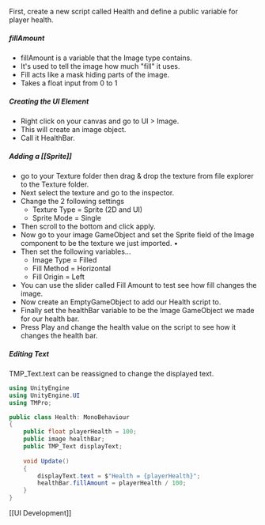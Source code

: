 First, create a new script called Health and define a public variable for player health.
##### fillAmount
- fillAmount is a variable that the Image type contains. 
- It's used to tell the image how much "fill" it uses. 
- Fill acts like a mask hiding parts of the image.
- Takes a float input from 0 to 1
##### Creating the UI Element
- Right click on your canvas and go to UI > Image.
- This will create an image object.
- Call it HealthBar.
##### Adding a [[Sprite]]
- go to your Texture folder then drag & drop the texture from file explorer to the Texture folder. 
- Next select the texture and go to the inspector. 
- Change the 2 following settings
	- Texture Type = Sprite (2D and UI)
	- Sprite Mode = Single
- Then scroll to the bottom and click apply.
- Now go to your image GameObject and set the Sprite field of the Image component to be the texture we just imported. • 
- Then set the following variables... 
	- Image Type = Filled 
	- Fill Method = Horizontal
	- Fill Origin = Left
- You can use the slider called Fill Amount to test see how fill changes the image.
- Now create an EmptyGameObject to add our Health script to.
- Finally set the healthBar variable to be the Image GameObject we made for our health bar. 
- Press Play and change the health value on the script to see how it changes the health bar.
##### Editing Text
TMP_Text.text can be reassigned to change the displayed text.
```C#
using UnityEngine
using UnityEngine.UI
using TMPro;

public class Health: MonoBehaviour
{
	public float playerHealth = 100;
	public image healthBar;
	public TMP_Text displayText;
	
	void Update() 
	{
		displayText.text = $"Health = {playerHealth}";
		healthBar.fillAmount = playerHealth / 100;
	}
}
```
[[UI Development]]